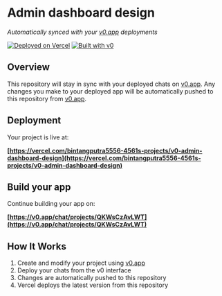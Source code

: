 # Admin dashboard design

*Automatically synced with your [v0.app](https://v0.app) deployments*

[![Deployed on Vercel](https://img.shields.io/badge/Deployed%20on-Vercel-black?style=for-the-badge&logo=vercel)](https://vercel.com/bintangputra5556-4561s-projects/v0-admin-dashboard-design)
[![Built with v0](https://img.shields.io/badge/Built%20with-v0.app-black?style=for-the-badge)](https://v0.app/chat/projects/QKWsCzAvLWT)

## Overview

This repository will stay in sync with your deployed chats on [v0.app](https://v0.app).
Any changes you make to your deployed app will be automatically pushed to this repository from [v0.app](https://v0.app).

## Deployment

Your project is live at:

**[https://vercel.com/bintangputra5556-4561s-projects/v0-admin-dashboard-design](https://vercel.com/bintangputra5556-4561s-projects/v0-admin-dashboard-design)**

## Build your app

Continue building your app on:

**[https://v0.app/chat/projects/QKWsCzAvLWT](https://v0.app/chat/projects/QKWsCzAvLWT)**

## How It Works

1. Create and modify your project using [v0.app](https://v0.app)
2. Deploy your chats from the v0 interface
3. Changes are automatically pushed to this repository
4. Vercel deploys the latest version from this repository
